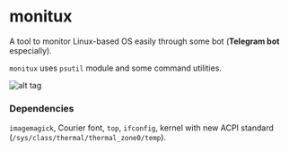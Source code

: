 # monitux
A tool to monitor Linux-based OS easily through some bot (**Telegram bot** especially). 

`monitux` uses `psutil` module and some command utilities.

![alt tag](http://i.imgur.com/YRifIEN.png)

### Dependencies
`imagemagick`, Courier font, `top`, `ifconfig`, kernel with new ACPI standard (`/sys/class/thermal/thermal_zone0/temp`).


